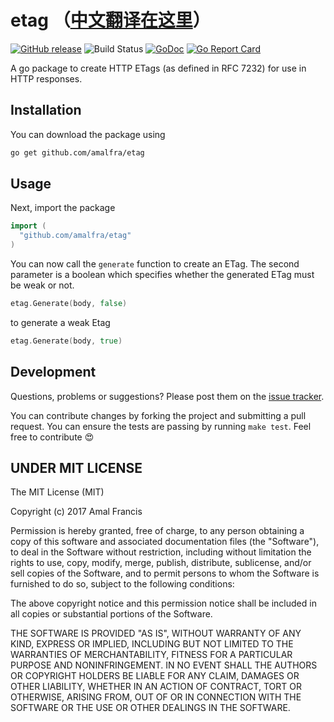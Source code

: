etag （[中文翻译在这里](./README_zh_CN.md)）
========
[![GitHub release](https://img.shields.io/github/release/amalfra/etag.svg)](https://github.com/amalfra/etag/releases)
![Build Status](https://github.com/amalfra/etag/actions/workflows/test.yml/badge.svg?branch=main)
[![GoDoc](https://godoc.org/github.com/amalfra/etag?status.svg)](https://godoc.org/github.com/amalfra/etag)
[![Go Report Card](https://goreportcard.com/badge/github.com/amalfra/etag)](https://goreportcard.com/report/github.com/amalfra/etag)

A go package to create HTTP ETags (as defined in RFC 7232) for use in HTTP responses.

## Installation
You can download the package using
```sh
go get github.com/amalfra/etag
```

## Usage
Next, import the package
``` go
import (
  "github.com/amalfra/etag"
)
```
You can now call the ```generate``` function to create an ETag. The second parameter is a boolean which specifies whether the generated ETag must be weak or not.
```go
etag.Generate(body, false)
```
to generate a weak Etag
```go
etag.Generate(body, true)
```

## Development

Questions, problems or suggestions? Please post them on the [issue tracker](https://github.com/amalfra/etag/issues).

You can contribute changes by forking the project and submitting a pull request. You can ensure the tests are passing by running ```make test```. Feel free to contribute :heart_eyes:

## UNDER MIT LICENSE

The MIT License (MIT)

Copyright (c) 2017 Amal Francis

Permission is hereby granted, free of charge, to any person obtaining a copy of this software and associated documentation files (the "Software"), to deal in the Software without restriction, including without limitation the rights to use, copy, modify, merge, publish, distribute, sublicense, and/or sell copies of the Software, and to permit persons to whom the Software is furnished to do so, subject to the following conditions:

The above copyright notice and this permission notice shall be included in all copies or substantial portions of the Software.

THE SOFTWARE IS PROVIDED "AS IS", WITHOUT WARRANTY OF ANY KIND, EXPRESS OR IMPLIED, INCLUDING BUT NOT LIMITED TO THE WARRANTIES OF MERCHANTABILITY, FITNESS FOR A PARTICULAR PURPOSE AND NONINFRINGEMENT. IN NO EVENT SHALL THE AUTHORS OR COPYRIGHT HOLDERS BE LIABLE FOR ANY CLAIM, DAMAGES OR OTHER LIABILITY, WHETHER IN AN ACTION OF CONTRACT, TORT OR OTHERWISE, ARISING FROM, OUT OF OR IN CONNECTION WITH THE SOFTWARE OR THE USE OR OTHER DEALINGS IN THE SOFTWARE.
